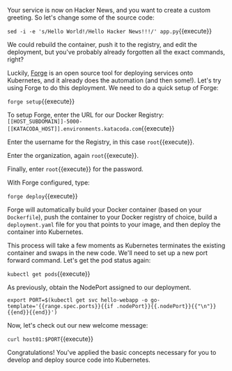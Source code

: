 Your service is now on Hacker News, and you want to create a custom greeting. So let's change some of the source code:

`sed -i -e 's/Hello World!/Hello Hacker News!!!/' app.py`{{execute}}

We could rebuild the container, push it to the registry, and edit the deployment, but you've probably already forgotten all the exact commands, right?

Luckily, [Forge](http://forge.sh?utm_source=katacoda&utm_medium=tutorial&utm_campaign=tutorial) is an open source tool for deploying services onto Kubernetes, and it already does the automation (and then some!). Let's try using Forge to do this deployment. We need to do a quick setup of Forge:

`forge setup`{{execute}}

To setup Forge, enter the URL for our Docker Registry: `[[HOST_SUBDOMAIN]]-5000-[[KATACODA_HOST]].environments.katacoda.com`{{execute}}

Enter the username for the Registry, in this case `root`{{execute}}.

Enter the organization, again `root`{{execute}}.

Finally, enter `root`{{execute}} for the password.

With Forge configured, type:

`forge deploy`{{execute}}

Forge will automatically build your Docker container (based on your `Dockerfile`), push the container to your Docker registry of choice, build a `deployment.yaml` file for you that points to your image, and then deploy the container into Kubernetes.

This process will take a few moments as Kubernetes terminates the existing container and swaps in the new code. We'll need to set up a new port forward command. Let's get the pod status again:

`kubectl get pods`{{execute}}

As previously, obtain the NodePort assigned to our deployment.

`export PORT=$(kubectl get svc hello-webapp -o go-template='{{range.spec.ports}}{{if .nodePort}}{{.nodePort}}{{"\n"}}{{end}}{{end}}')`

Now, let's check out our new welcome message:

`curl host01:$PORT`{{execute}}

Congratulations! You've applied the basic concepts necessary for you to develop and deploy source code into Kubernetes.
